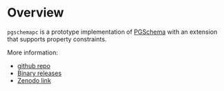 # Overview

`pgschemapc` is a prototype implementation of [PGSchema](https://arxiv.org/abs/2211.10962) with an extension that supports property constraints. 

More information:
- [github repo](https://github.com/weso/pgschemapc/)
- [Binary releases](https://github.com/weso/pgschemapc/releases)
- [Zenodo link](https://doi.org/10.5281/zenodo.16738598)
